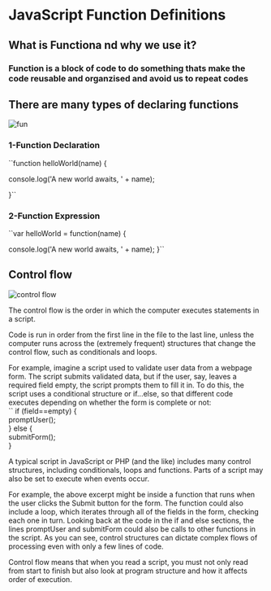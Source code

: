 # JavaScript Function Definitions
## What is Functiona nd why we use it?
### Function is a block of code to do something thats make the code reusable and organzised and avoid us to repeat codes

## There are many types of declaring  functions 

![fun](https://i.ytimg.com/vi/XOy4aQl-Fjc/maxresdefault.jpg)


### 1-Function Declaration

``function helloWorld(name) {   

  console.log('A new world awaits, ' + name);

}``

### 2-Function Expression

``var helloWorld = function(name) {   

  console.log('A new world awaits, ' + name);
}``






## Control flow

![control flow](https://i.ytimg.com/vi/rfpJIhfI8ZE/maxresdefault.jpg)


The control flow is the order in which the computer executes statements in a script.

Code is run in order from the first line in the file to the last line, unless the computer runs across the (extremely frequent) structures that change the control flow, such as conditionals and loops. 

For example, imagine a script used to validate user data from a webpage form. The script submits validated data, but if the user, say, leaves a required field empty, the script prompts them to fill it in. To do this, the script uses a conditional structure or if...else, so that different code executes depending on whether the form is complete or not:  
``
if (field==empty)    {         
    promptUser();      
} else {    
    submitForm();  
}


 A typical script in JavaScript or PHP (and the like) includes many control structures, including conditionals, loops and functions. Parts of a script may also be set to execute when events occur.

For example, the above excerpt might be inside a function that runs when the user clicks the Submit button for the form. The function could also include a loop, which iterates through all of the fields in the form, checking each one in turn. Looking back at the code in the if and else sections, the lines promptUser and submitForm could also be calls to other functions in the script. As you can see, control structures can dictate complex flows of processing even with only a few lines of code.

Control flow means that when you read a script, you must not only read from start to finish but also look at program structure and how it affects order of execution.